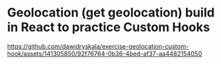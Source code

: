 # Geolocation (get geolocation) build in React to practice Custom Hooks

https://github.com/dawidryskala/exercise-geolocation-custom-hook/assets/141305850/92f76764-0b36-4bed-af37-aa4482154050

